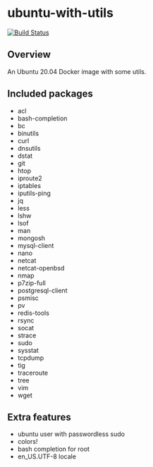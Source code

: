 # ubuntu-with-utils

[![Build Status](https://github.com/Israphel/ubuntu-with-utils/actions/workflows/docker.yml/badge.svg)](https://github.com/Israphel/ubuntu-with-utils/actions/workflows/docker.yml)

## Overview
An Ubuntu 20.04 Docker image with some utils.

## Included packages
  - acl
  - bash-completion
  - bc
  - binutils
  - curl
  - dnsutils
  - dstat
  - git
  - htop
  - iproute2
  - iptables
  - iputils-ping
  - jq
  - less
  - lshw
  - lsof
  - man
  - mongosh
  - mysql-client
  - nano
  - netcat
  - netcat-openbsd
  - nmap
  - p7zip-full
  - postgresql-client
  - psmisc
  - pv
  - redis-tools
  - rsync
  - socat
  - strace
  - sudo
  - sysstat
  - tcpdump
  - tig
  - traceroute
  - tree
  - vim
  - wget

## Extra features
  - ubuntu user with passwordless sudo
  - colors!
  - bash completion for root
  - en_US.UTF-8 locale
